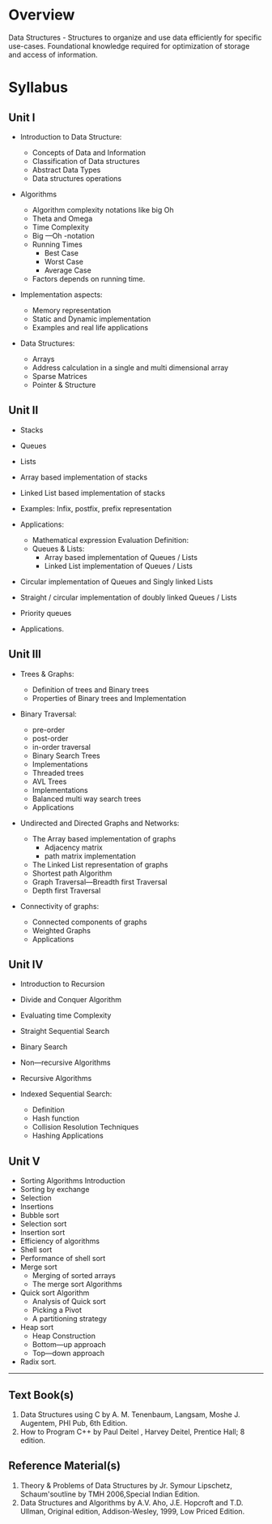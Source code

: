 # Overview

Data Structures - Structures to organize and use data efficiently for specific use-cases.
Foundational knowledge required for optimization of storage and access of information.

# Syllabus

## Unit I

- Introduction to Data Structure:
	- Concepts of Data and Information
	- Classification of Data structures
	- Abstract Data Types
	- Data structures operations

- Algorithms
	- Algorithm complexity notations like big Oh
	- Theta and Omega
	- Time Complexity
	- Big —Oh -notation
	- Running Times
		- Best Case
		- Worst Case
		- Average Case
	- Factors depends on running time.

- Implementation aspects:
	- Memory representation
	- Static and Dynamic implementation
	- Examples and real life applications

- Data Structures:
	- Arrays
	- Address calculation in a single and multi dimensional array
	- Sparse Matrices
	- Pointer & Structure

## Unit II

- Stacks
- Queues
- Lists
- Array based implementation of stacks
- Linked List based implementation of stacks
- Examples: Infix, postfix, prefix representation

- Applications:
	- Mathematical expression Evaluation Definition:
	- Queues & Lists:
		- Array based implementation of Queues / Lists
		- Linked List implementation of Queues / Lists

- Circular implementation of Queues and Singly linked Lists
- Straight / circular implementation of doubly linked Queues / Lists
- Priority queues
- Applications.

## Unit III

- Trees & Graphs:
	- Definition of trees and Binary trees
	- Properties of Binary trees and Implementation

- Binary Traversal:
	- pre-order
	- post-order
	- in-order traversal
	- Binary Search Trees
	- Implementations
	- Threaded trees
	- AVL Trees
	- Implementations 
	- Balanced multi way search trees
	- Applications

- Undirected and Directed Graphs and Networks:
	- The Array based implementation of graphs
		- Adjacency matrix
		- path matrix implementation
	- The Linked List representation of graphs
	- Shortest path Algorithm
	- Graph Traversal—Breadth first Traversal
	- Depth first Traversal

- Connectivity of graphs:
	- Connected components of graphs
	- Weighted Graphs
	- Applications

## Unit IV

- Introduction to Recursion
- Divide and Conquer Algorithm
- Evaluating time Complexity
- Straight Sequential Search
- Binary Search
- Non—recursive Algorithms
- Recursive Algorithms

- Indexed Sequential Search:
	- Definition
	- Hash function
	- Collision Resolution Techniques
	- Hashing Applications

## Unit V

- Sorting Algorithms Introduction
- Sorting by exchange
- Selection
- Insertions
- Bubble sort
- Selection sort
- Insertion sort
- Efficiency of algorithms
- Shell sort
- Performance of shell sort
- Merge sort
	- Merging of sorted arrays
	- The merge sort Algorithms
- Quick sort Algorithm
	- Analysis of Quick sort
	- Picking a Pivot
	- A partitioning strategy
- Heap sort
	- Heap Construction
	- Bottom—up approach
	- Top—down approach
- Radix sort.

- - - 

## Text Book(s)

1. Data Structures using C by A. M. Tenenbaum, Langsam, Moshe J. Augentem, PHI Pub, 6th Edition.
2. How to Program C++ by Paul Deitel , Harvey Deitel, Prentice Hall; 8 edition. 

## Reference Material(s)

1. Theory & Problems of Data Structures by Jr. Symour Lipschetz, Schaum'soutline by TMH 2006,Special Indian Edition.
2. Data Structures and Algorithms by A.V. Aho, J.E. Hopcroft and T.D. Ullman, Original edition, Addison-Wesley, 1999, Low Priced Edition.
